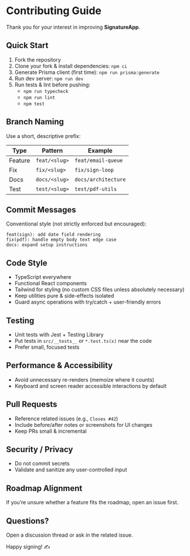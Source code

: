 # Contributing Guide

Thank you for your interest in improving **SignatureApp**.

## Quick Start

1. Fork the repository
2. Clone your fork & install dependencies: `npm ci`
3. Generate Prisma client (first time): `npm run prisma:generate`
4. Run dev server: `npm run dev`
5. Run tests & lint before pushing:
   - `npm run typecheck`
   - `npm run lint`
   - `npm test`

## Branch Naming
Use a short, descriptive prefix:

| Type | Pattern | Example |
|------|---------|---------|
| Feature | `feat/<slug>` | `feat/email-queue` |
| Fix | `fix/<slug>` | `fix/sign-loop` |
| Docs | `docs/<slug>` | `docs/architecture` |
| Test | `test/<slug>` | `test/pdf-utils` |

## Commit Messages
Conventional style (not strictly enforced but encouraged):

```
feat(sign): add date field rendering
fix(pdf): handle empty body text edge case
docs: expand setup instructions
```

## Code Style
- TypeScript everywhere
- Functional React components
- Tailwind for styling (no custom CSS files unless absolutely necessary)
- Keep utilities pure & side-effects isolated
- Guard async operations with try/catch + user-friendly errors

## Testing
- Unit tests with Jest + Testing Library
- Put tests in `src/__tests__` or `*.test.ts(x)` near the code
- Prefer small, focused tests

## Performance & Accessibility
- Avoid unnecessary re-renders (memoize where it counts)
- Keyboard and screen reader accessible interactions by default

## Pull Requests
- Reference related issues (e.g., `Closes #42`)
- Include before/after notes or screenshots for UI changes
- Keep PRs small & incremental

## Security / Privacy
- Do not commit secrets
- Validate and sanitize any user-controlled input

## Roadmap Alignment
If you’re unsure whether a feature fits the roadmap, open an issue first.

## Questions?
Open a discussion thread or ask in the related issue.

Happy signing! ✍️
